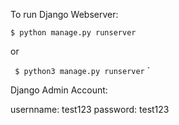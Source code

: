To run Django Webserver:

`
$ python manage.py runserver
`

or

`
$ python3 manage.py runserver`
`


Django Admin Account:

usernname: test123
password: test123

